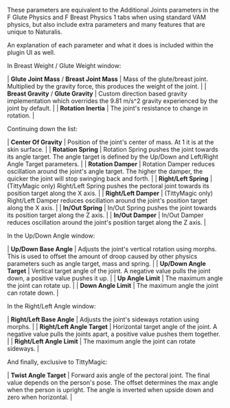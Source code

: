 
These parameters are equivalent to the Additional Joints parameters in the F Glute Physics and F Breast Physics 1 tabs when using standard VAM physics, but also include extra parameters and many features that are unique to Naturalis.

An explanation of each parameter and what it does is included within the plugin UI as well.

In Breast Weight / Glute Weight window:

| **Glute Joint Mass** / **Breast Joint Mass** | Mass of the glute/breast joint. Multiplied by the gravity force, this produces the weight of the joint. |
| **Breast Gravity** / **Glute Gravity** | Custom direction based gravity implementation which overrides the 9.81 m/s^2 gravity experienced by the joint by default. |
| **Rotation Inertia** | The joint's resistance to change in rotation. |

Continuing down the list:

| **Center Of Gravity** | Position of the joint's center of mass. At 1 it is at the skin surface. |
| **Rotation Spring** | Rotation Spring pushes the joint towards its angle target. The angle target is defined by the Up/Down and Left/Right Angle Target parameters. |
| **Rotation Damper** | Rotation Damper reduces oscillation around the joint's angle target. The higher the damper, the quicker the joint will stop swinging back and forth. |
| **Right/Left Spring** | (TittyMagic only) Right/Left Spring pushes the pectoral joint towards its position target along the X axis. |
| **Right/Left Damper** | (TittyMagic only) Right/Left Damper reduces oscillation around the joint's position target along the X axis. |
| **In/Out Spring** | In/Out Spring pushes the joint towards its position target along the Z axis. |
| **In/Out Damper** | In/Out Damper reduces oscillation around the joint's position target along the Z axis. |

In the Up/Down Angle window:

| **Up/Down Base Angle** | Adjusts the joint's vertical rotation using morphs. This is used to offset the amount of droop caused by other physics parameters such as angle target, mass and spring. |
| **Up/Down Angle Target** | Vertical target angle of the joint. A negative value pulls the joint down, a positive value pushes it up. |
| **Up Angle Limit** | The maximum angle the joint can rotate up. |
| **Down Angle Limit** | The maximum angle the joint can rotate down. |

In the Right/Left Angle window:

| **Right/Left Base Angle** | Adjusts the joint's sideways rotation using morphs. |
| **Right/Left Angle Target** | Horizontal target angle of the joint. A negative value pulls the joints apart, a positive value pushes them together. |
| **Right/Left Angle Limit** | The maximum angle the joint can rotate sideways. |

And finally, exclusive to TittyMagic:

| **Twist Angle Target** | Forward axis angle of the pectoral joint. The final value depends on the person's pose. The offset determines the max angle when the person is upright. The angle is inverted when upside down and zero when horizontal. |
